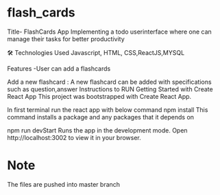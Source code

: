 # flash_cards
Title- FlashCards App Implementing a todo userinterface where one can manage their tasks for better productivity

🛠 Technologies Used Javascript, HTML, CSS,ReactJS,MYSQL

Features -User can add a flashcards

Add a new flashcard : A new flashcard can be added with specifications such as question,answer Instructions to RUN Getting Started with Create React App This project was bootstrapped with Create React App.

In first terminal run the react app with below command npm install This command installs a package and any packages that it depends on

npm run devStart Runs the app in the development mode. Open http://localhost:3002 to view it in your browser.

# Note
The files are pushed into master branch
